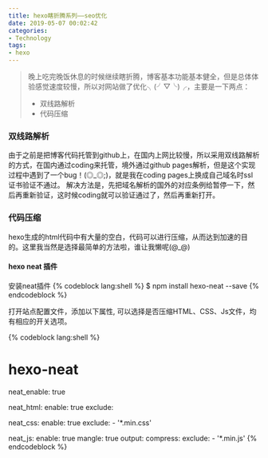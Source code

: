 ```yaml
---
title: hexo瞎折腾系列——seo优化
date: 2019-05-07 00:02:42
categories: 
- Technology
tags:
- hexo
---
```


> 晚上吃完晚饭休息的时候继续瞎折腾，博客基本功能基本健全，但是总体体验感觉速度较慢，所以对网站做了优化╮(╯▽╰)╭，主要是一下两点：
> - 双线路解析
> - 代码压缩

### 双线路解析
由于之前是把博客代码托管到github上，在国内上网比较慢，所以采用双线路解析的方式，在国内通过coding来托管，境外通过github pages解析，但是这个实现过程中遇到了一个bug！(◎_◎;)，就是我在coding pages上换成自己域名时ssl证书验证不通过。
解决方法是，先把域名解析的国外的对应条例给暂停一下，然后再重新验证，这时候coding就可以验证通过了，然后再重新打开。

### 代码压缩

hexo生成的html代码中有大量的空白，代码可以进行压缩，从而达到加速的目的。这里我当然是选择最简单的方法啦，谁让我懒呢(@_@)

#### hexo neat 插件

安装neat插件
{% codeblock lang:shell %}
$ npm install hexo-neat --save
{% endcodeblock %}

打开站点配置文件，添加以下属性, 可以选择是否压缩HTML、CSS、Js文件，均有相应的开关选项。

{% codeblock lang:shell %}
# hexo-neat

neat_enable: true

neat_html:
  enable: true
  exclude:
  
neat_css:
  enable: true
  exclude:
    - '*.min.css'

neat_js:
  enable: true
  mangle: true
  output:
  compress:
  exclude:
    - '*.min.js'
{% endcodeblock %}